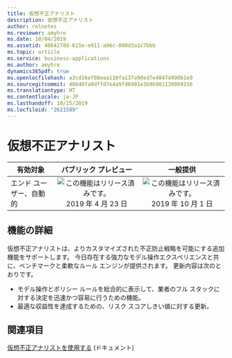 ```yaml
---
title: 仮想不正アナリスト
description: 仮想不正アナリスト
author: relnotes
ms.reviewer: amyhre
ms.date: 10/04/2019
ms.assetid: 4864278d-615e-e911-a96c-000d3a1c7bbb
ms.topic: article
ms.service: business-applications
ms.author: amyhre
dynamics365pdf: true
ms.openlocfilehash: a3cd16ef08eea110fa137a98ed7e4847d490b1e9
ms.sourcegitcommit: 40b40fa9dffd7e4a9fd6981e3b9b981130089156
ms.translationtype: HT
ms.contentlocale: ja-JP
ms.lasthandoff: 10/15/2019
ms.locfileid: "2621589"
---
```

# <a name="virtual-fraud-analyst"></a>仮想不正アナリスト


| 有効対象    |  パブリック プレビュー | 一般提供 | 
| ---------- | :----------: |:----------: |
|エンド ユーザー、自動的|![この機能はリリース済みです。](/dynamics365-release-plan/media/green-checkmark.png "この機能はリリース済みです。") 2019 年 4 月 23 日| ![この機能はリリース済みです。](/dynamics365-release-plan/media/green-checkmark.png "この機能はリリース済みです。") 2019 年 10 月 1 日|






## <a name="feature-details"></a>機能の詳細
<!--feature detail start -->
仮想不正アナリストは、よりカスタマイズされた不正防止戦略を可能にする追加機能をサポートします。 今日存在する強力なモデル操作エクスペリエンスと共に、ベンチマークと柔軟なルール エンジンが提供されます。 更新内容は次のとおりです。

- モデル操作とポリシー ルールを総合的に表示して、業者のフル スタックに対する決定を迅速かつ容易に行うための機能。
- 最適な収益性を達成するための、リスク スコアしきい値に対する更新。
<!--feature detail end -->










## <a name="see-also"></a>関連項目

[仮想不正アナリストを使用する](https://docs.microsoft.com/dynamics365/fraud-protection/virtual-fraud-analyst) (ドキュメント)
